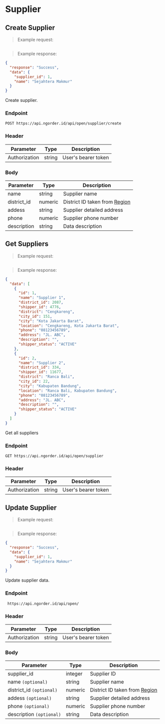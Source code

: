 # Supplier
## Create Supplier
> Example request:

```json

```
> Example response:

```json
{
  "response": "Success",
  "data": {
    "supplier_id": 1,
    "name": "Sejahtera Makmur"
  }
}
```
Create supplier.

### Endpoint
`POST https://api.ngorder.id/api/open/supplier/create`

### Header
Parameter | Type | Description
--------- | ---- | -----------
Authorization | string | User's bearer token

### Body
Parameter | Type | Description
--------- | ---- | -----------
name | string | Supplier name
district_id | numeric | District ID taken from [Region](#region)
addess | string | Supplier detailed address
phone | numeric | Supplier phone number
description | string | Data description

## Get Suppliers
> Example request:

```json

```
> Example response:

```json
{
  "data": [
    {
      "id": 1,
      "name": "Supplier 1",
      "district_id": 2087,
      "shipper_id": 4776,
      "district": "Cengkareng",
      "city_id": 151,
      "city": "Kota Jakarta Barat",
      "location": "Cengkareng, Kota Jakarta Barat",
      "phone": "08123456789",
      "address": "JL. ABC",
      "description": "",
      "shipper_status": "ACTIVE"
    },
    {
      "id": 2,
      "name": "Supplier 2",
      "district_id": 334,
      "shipper_id": 11677,
      "district": "Ranca Bali",
      "city_id": 22,
      "city": "Kabupaten Bandung",
      "location": "Ranca Bali, Kabupaten Bandung",
      "phone": "08123456789",
      "address": "JL. ABC",
      "description": "",
      "shipper_status": "ACTIVE"
    }
  ]
}
```
Get all suppliers

### Endpoint
`GET https://api.ngorder.id/api/open/supplier`

### Header
Parameter | Type | Description
--------- | ---- | -----------
Authorization | string | User's bearer token

## Update Supplier
> Example request:

```json

```
> Example response:

```json
{
  "response": "Success",
  "data": {
    "supplier_id": 1,
    "name": "Sejahtera Makmur"
  }
}
```
Update supplier data.

### Endpoint
` https://api.ngorder.id/api/open/`

### Header
Parameter | Type | Description
--------- | ---- | -----------
Authorization | string | User's bearer token

### Body
Parameter | Type | Description
--------- | ---- | -----------
supplier_id | integer | Supplier ID
name `(optional)` | string | Supplier name
district_id `(optional)` | numeric | District ID taken from [Region](#region)
addess `(optional)` | string | Supplier detailed address
phone `(optional)` | numeric | Supplier phone number
description `(optional)` | string | Data description